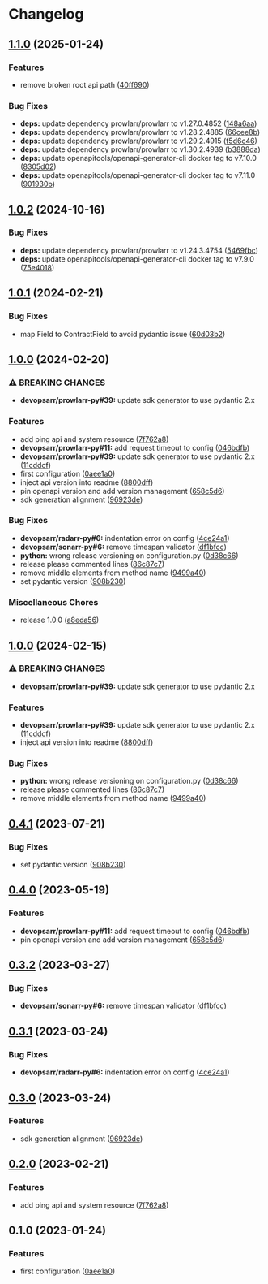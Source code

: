# Changelog

## [1.1.0](https://github.com/devopsarr/prowlarr-py/compare/v1.0.2...v1.1.0) (2025-01-24)


### Features

* remove broken root api path ([40ff690](https://github.com/devopsarr/prowlarr-py/commit/40ff69057cc50eb890fb53bba62f53d232adb25b))


### Bug Fixes

* **deps:** update dependency prowlarr/prowlarr to v1.27.0.4852 ([148a6aa](https://github.com/devopsarr/prowlarr-py/commit/148a6aac9640cd47ccfc7e110aa7e3041e8dd28f))
* **deps:** update dependency prowlarr/prowlarr to v1.28.2.4885 ([66cee8b](https://github.com/devopsarr/prowlarr-py/commit/66cee8b86e145c5504a18b596914759a679b7f38))
* **deps:** update dependency prowlarr/prowlarr to v1.29.2.4915 ([f5d6c46](https://github.com/devopsarr/prowlarr-py/commit/f5d6c46eba69a004b4b76ea56174101feaa422e3))
* **deps:** update dependency prowlarr/prowlarr to v1.30.2.4939 ([b3888da](https://github.com/devopsarr/prowlarr-py/commit/b3888dad84bcdcb34da28e256daa0001847a38bb))
* **deps:** update openapitools/openapi-generator-cli docker tag to v7.10.0 ([8305d02](https://github.com/devopsarr/prowlarr-py/commit/8305d02e25d83edaccdb2b15db2390b9da3a0c9d))
* **deps:** update openapitools/openapi-generator-cli docker tag to v7.11.0 ([901930b](https://github.com/devopsarr/prowlarr-py/commit/901930b17aeb294e2a7cc9e480594783554db23c))

## [1.0.2](https://github.com/devopsarr/prowlarr-py/compare/v1.0.1...v1.0.2) (2024-10-16)


### Bug Fixes

* **deps:** update dependency prowlarr/prowlarr to v1.24.3.4754 ([5469fbc](https://github.com/devopsarr/prowlarr-py/commit/5469fbccb97cf17f2c93225d0edd3ce43e888feb))
* **deps:** update openapitools/openapi-generator-cli docker tag to v7.9.0 ([75e4018](https://github.com/devopsarr/prowlarr-py/commit/75e40188baa01a498c57fc1bb20b8c0bdbaba4d5))

## [1.0.1](https://github.com/devopsarr/prowlarr-py/compare/v1.0.0...v1.0.1) (2024-02-21)


### Bug Fixes

* map Field to ContractField to avoid pydantic issue ([60d03b2](https://github.com/devopsarr/prowlarr-py/commit/60d03b2f42e17d254c65f448d0728ee90b957865))

## [1.0.0](https://github.com/devopsarr/prowlarr-py/compare/v1.0.0...v1.0.0) (2024-02-20)


### ⚠ BREAKING CHANGES

* **devopsarr/prowlarr-py#39:** update sdk generator to use pydantic 2.x

### Features

* add ping api and system resource ([7f762a8](https://github.com/devopsarr/prowlarr-py/commit/7f762a8bb799de4e095cad43ec2f38fbc03284c2))
* **devopsarr/prowlarr-py#11:** add request timeout to config ([046bdfb](https://github.com/devopsarr/prowlarr-py/commit/046bdfb56c4862a818edca82812feb5c9aaa68f6))
* **devopsarr/prowlarr-py#39:** update sdk generator to use pydantic 2.x ([11cddcf](https://github.com/devopsarr/prowlarr-py/commit/11cddcfdb32f5e4261f40e4ca80d49cf31845a0c))
* first configuration ([0aee1a0](https://github.com/devopsarr/prowlarr-py/commit/0aee1a0216405053bb371d71f633147feafc5556))
* inject api version into readme ([8800dff](https://github.com/devopsarr/prowlarr-py/commit/8800dffe0707a034d7d49ed8e90b31453a65f8df))
* pin openapi version and add version management ([658c5d6](https://github.com/devopsarr/prowlarr-py/commit/658c5d68b5b516b460c25aaf5a09424972ddb5a4))
* sdk generation alignment ([96923de](https://github.com/devopsarr/prowlarr-py/commit/96923de6f4e2338366051ee41b3f187c33358630))


### Bug Fixes

* **devopsarr/radarr-py#6:** indentation error on config ([4ce24a1](https://github.com/devopsarr/prowlarr-py/commit/4ce24a10beaac9cc5947e680e27d8319051e1e8f))
* **devopsarr/sonarr-py#6:** remove timespan validator ([df1bfcc](https://github.com/devopsarr/prowlarr-py/commit/df1bfcc4a68661856a240d375c66cacc02807e2c))
* **python:** wrong release versioning on configuration.py ([0d38c66](https://github.com/devopsarr/prowlarr-py/commit/0d38c66456f419445b125fe69db22cb1b8ec0533))
* release please commented lines ([86c87c7](https://github.com/devopsarr/prowlarr-py/commit/86c87c732fc56f4c5a9139573bcdf898544080ea))
* remove middle elements from method name ([9499a40](https://github.com/devopsarr/prowlarr-py/commit/9499a40b6376ffe450397f93f3e73b2f4eddb3d4))
* set pydantic version ([908b230](https://github.com/devopsarr/prowlarr-py/commit/908b2304bec9c14bffda872b41b590fc5fbcc71d))


### Miscellaneous Chores

* release 1.0.0 ([a8eda56](https://github.com/devopsarr/prowlarr-py/commit/a8eda56d26c5ae4bb15b034fa39d6072d1a0a948))

## [1.0.0](https://github.com/devopsarr/prowlarr-py/compare/v0.4.1...v1.0.0) (2024-02-15)


### ⚠ BREAKING CHANGES

* **devopsarr/prowlarr-py#39:** update sdk generator to use pydantic 2.x

### Features

* **devopsarr/prowlarr-py#39:** update sdk generator to use pydantic 2.x ([11cddcf](https://github.com/devopsarr/prowlarr-py/commit/11cddcfdb32f5e4261f40e4ca80d49cf31845a0c))
* inject api version into readme ([8800dff](https://github.com/devopsarr/prowlarr-py/commit/8800dffe0707a034d7d49ed8e90b31453a65f8df))


### Bug Fixes

* **python:** wrong release versioning on configuration.py ([0d38c66](https://github.com/devopsarr/prowlarr-py/commit/0d38c66456f419445b125fe69db22cb1b8ec0533))
* release please commented lines ([86c87c7](https://github.com/devopsarr/prowlarr-py/commit/86c87c732fc56f4c5a9139573bcdf898544080ea))
* remove middle elements from method name ([9499a40](https://github.com/devopsarr/prowlarr-py/commit/9499a40b6376ffe450397f93f3e73b2f4eddb3d4))

## [0.4.1](https://github.com/devopsarr/prowlarr-py/compare/v0.4.0...v0.4.1) (2023-07-21)


### Bug Fixes

* set pydantic version ([908b230](https://github.com/devopsarr/prowlarr-py/commit/908b2304bec9c14bffda872b41b590fc5fbcc71d))

## [0.4.0](https://github.com/devopsarr/prowlarr-py/compare/v0.3.2...v0.4.0) (2023-05-19)


### Features

* **devopsarr/prowlarr-py#11:** add request timeout to config ([046bdfb](https://github.com/devopsarr/prowlarr-py/commit/046bdfb56c4862a818edca82812feb5c9aaa68f6))
* pin openapi version and add version management ([658c5d6](https://github.com/devopsarr/prowlarr-py/commit/658c5d68b5b516b460c25aaf5a09424972ddb5a4))

## [0.3.2](https://github.com/devopsarr/prowlarr-py/compare/v0.3.1...v0.3.2) (2023-03-27)


### Bug Fixes

* **devopsarr/sonarr-py#6:** remove timespan validator ([df1bfcc](https://github.com/devopsarr/prowlarr-py/commit/df1bfcc4a68661856a240d375c66cacc02807e2c))

## [0.3.1](https://github.com/devopsarr/prowlarr-py/compare/v0.3.0...v0.3.1) (2023-03-24)


### Bug Fixes

* **devopsarr/radarr-py#6:** indentation error on config ([4ce24a1](https://github.com/devopsarr/prowlarr-py/commit/4ce24a10beaac9cc5947e680e27d8319051e1e8f))

## [0.3.0](https://github.com/devopsarr/prowlarr-py/compare/v0.2.0...v0.3.0) (2023-03-24)


### Features

* sdk generation alignment ([96923de](https://github.com/devopsarr/prowlarr-py/commit/96923de6f4e2338366051ee41b3f187c33358630))

## [0.2.0](https://github.com/devopsarr/prowlarr-py/compare/v0.1.0...v0.2.0) (2023-02-21)


### Features

* add ping api and system resource ([7f762a8](https://github.com/devopsarr/prowlarr-py/commit/7f762a8bb799de4e095cad43ec2f38fbc03284c2))

## 0.1.0 (2023-01-24)


### Features

* first configuration ([0aee1a0](https://github.com/devopsarr/prowlarr-py/commit/0aee1a0216405053bb371d71f633147feafc5556))
